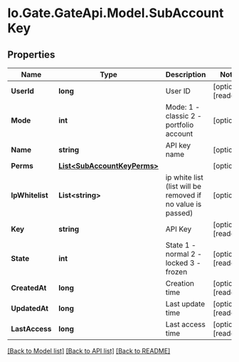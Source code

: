 
# Io.Gate.GateApi.Model.SubAccountKey

## Properties

Name | Type | Description | Notes
------------ | ------------- | ------------- | -------------
**UserId** | **long** | User ID | [optional] [readonly] 
**Mode** | **int** | Mode: 1 - classic 2 - portfolio account | [optional] 
**Name** | **string** | API key name | [optional] 
**Perms** | [**List&lt;SubAccountKeyPerms&gt;**](SubAccountKeyPerms.md) |  | [optional] 
**IpWhitelist** | **List&lt;string&gt;** | ip white list (list will be removed if no value is passed) | [optional] 
**Key** | **string** | API Key | [optional] [readonly] 
**State** | **int** | State 1 - normal 2 - locked 3 - frozen | [optional] [readonly] 
**CreatedAt** | **long** | Creation time | [optional] [readonly] 
**UpdatedAt** | **long** | Last update time | [optional] [readonly] 
**LastAccess** | **long** | Last access time | [optional] [readonly] 

[[Back to Model list]](../README.md#documentation-for-models)
[[Back to API list]](../README.md#documentation-for-api-endpoints)
[[Back to README]](../README.md)
